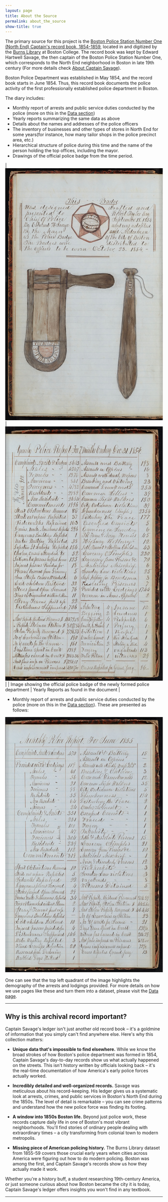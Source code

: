 ```yaml
---
layout: page
title: About the Source
permalink: about_the_source
show-title: true
---
```


The primary source for this project is the [Boston Police Station Number One (North End) Captain's record book, 1854-1859](http://hdl.handle.net/2345.2/MS2004_069_47581), located in and digitized by the [Burns Library](https://libguides.bc.edu/burns) at Boston College. The record book was kept by Edward Hartwell Savage, the then captain of the Boston Police Station Number One, which corresponds to the North End neighborhood in Boston in late 19th century (For more details check [About Captain Savage](/policedata/about_captain_savage)).

Boston Police Department was established in May 1854, and the record book starts in June 1854. Thus, this record book documents the police activity of the  first professionally established police department in Boston. 


The diary includes: 
- Monthly report of arrests and public service duties conducted by the police (more on this in the [Data section](/policedata/data))
- Yearly reports summarizing the same data as above
- Details about the names and addresses of the police officers
- The inventory of businesses and other types of stores in North End for some years(for instance, how many tailor shops in the police precinct area, etc.)
- Hierarchical structure of police during this time and the name of the person holding the top offices, including the mayor. 
- Drawings of the official police badge from the time period.

| ![police badge](assets/img/badge.jpg) | ![Yearly Reports](assets/img/yearly_reports.jpg) |
| Image showing the official police badge of the newly formed police department | Yearly Reports as found in the document |

- Monthly report of arrests and public service duties conducted by the police (more on this in the [Data section](/policedata/data)). These are presented as follows:
<p align="center">
    <img src="assets/img/monthly_example.jpg" />
</p>

One can see that the top left quadrant of the image highlights the demography of the arrests and lodgings provided. For more details on how we use pages like these and turn them into a dataset, please visit the [Data page](/policedata/data).

---

## Why is this archival record important?

Captain Savage's ledger isn't just another old record book – it's a goldmine of information that you simply can't find anywhere else. Here's why this collection matters:

* **Unique data that's impossible to find elsewhere.** While we know the broad strokes of how Boston's police department was formed in 1854, Captain Savage's day-to-day records show us what actually happened on the streets. This isn't history written by officials looking back – it's the real-time documentation of how America's early police forces actually worked.

* **Incredibly detailed and well-organized records.** Savage was meticulous about his record-keeping. His ledger gives us a systematic look at arrests, crimes, and public services in Boston's North End during the 1850s. The level of detail is remarkable – you can see crime patterns and understand how the new police force was finding its footing.

* **A window into 1850s Boston life.** Beyond just police work, these records capture daily life in one of Boston's most vibrant neighborhoods. You'll find stories of ordinary people dealing with extraordinary times – a city transforming from colonial town to modern metropolis.

* **Missing piece of American policing history.** The Burns Library dataset from 1855-59 covers those crucial early years when cities across America were figuring out how to do modern policing. Boston was among the first, and Captain Savage's records show us how they actually made it work.

Whether you're a history buff, a student researching 19th-century America, or just someone curious about how Boston became the city it is today, Captain Savage's ledger offers insights you won't find in any textbook.

---

